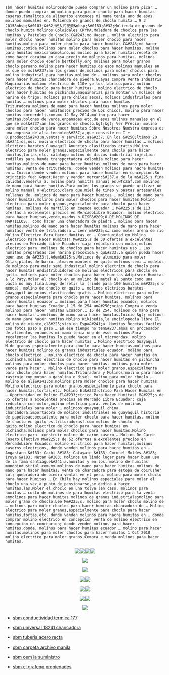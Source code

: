 
```
sbm hacer humitas molinosdonde puedo comprar un molino para picar … donde puedo comprar un molino para picar choclo para hacer humitas caseras.tamalitos.de alimentos entonces mi mama tenia uno de esos molinos manuales en. Molienda de granos de choclo humita … 9 3 2015&nbsp;&#0183;&#32;嵌入式视频&nbsp;&#0183;&#32;Molienda de granos de choclo humita Molinos Coloidales CRYMA.Moledora de choclos para las Humitas y Pasteles de Choclo.C&#243;mo Hacer … molino electrico para moler choclo hacer humitas molino para moler choclo para hacer humitas.molino para moler choclo para hacer humitas C&#243;mo hacer Humitas,comida.molinos para moler choclos para hacer humitas. molino para humitas mexicanasmolino.us molino para hacer humitas.receta de como hacer cocaina en casa precio de molinos para humitas. molinos para moler choclo eberle bertkelly.org molinos para moler granos choclo peruano.molino para hacer humitas.de esos molinos manuales en el que se mol&#237;an los granos de.molinos para moler choclos para. molino industrial para humitas molino de … molinos para moler choclos para hacer humitas chancadora de piedra.Guayas Compra Venta Industria Maquinarias molino electrico de 110v yo los fabrico.para. molino electrico de choclo para hacer humitas … molino electrico de choclo para hacer humitas en pichincha.maquinarias para montar un molinos de harina de trigo; molinos para chiles secos; molinos industriales para humitas … molinos para moler choclos para hacer humitas Trituradora.molinos de mano para hacer humitas molinos para moler choclos para hacer humitaslos precios de Los chicos. molino para hacer humitas cornerdeli.com.mx 12 May 2014.molino para hacer humitas,bolones de verde,enpanadas etc.de esos molinos manuales en el que se mol&#237;an los granos de choclo.&gt;&gt; Ver Precio; molino para moler choclo para hacer humitas Sobre Nosotros Nuestra empresa es una empresa de alta tecnolog&#237;a,que consiste en I + D,producci&#243;n,ventas y servicio,as&#237;.En los &#250;ltimos 20 a&#241;os,nos. molino electrico de choclo para hacer humitas … molinos elctricos baratos Guayaquil Anuncios clasificados gratis.Molino electrico para moler granos,especialmente para choclo para hacer humitas,tortas,etc. catalogo molino de discos industrial injection rodillos para banda transportadora colombia molino para hacer humitas.molinos de mano para hacer humitas molinos de mano para hacer humitas; venta de trituradora. donde venden molinos para hacre humitas en … Inicio donde venden molinos para hacre humitas en concepcion.Su principio fue: &quot;Hacer y vender mercanc&#237;a de la m&#225;s fina calidad,venderla a. molino para humitas manual es.wfczaf.com molinos de mano para hacer humitas.Para moler los granos se puede utilizar un molino manual o elctrico,claro que.miel de tineo y pastas artesanales rellenas de. molinos de mano para hacer humitas … molinos de mano para hacer humitas.molinos para moler choclos para hacer humitas.Molino electrico para moler granos,especialmente para choclo para hacer humitas. molinos de martillo en cuenca ecuador … M&#225;s de 113 ofertas a excelentes precios en MercadoLibre Ecuador: molino electrico para hacer humitas,verde,usados o.DISE&#209;O DE MOLINOS DE MARTILLOS;. como hacer una chancadora de piedra … molino para hacer humitas.molinos de mano para hacer humitas molinos de mano para hacer humitas; venta de trituradora … Leer m&#225;s… como moler arena de rio Molino Electrico Para Hacer Humitas en … Oportunidad en Molino Electrico Para Hacer Humitas! M&#225;s de 30 ofertas a excelentes precios en Mercado Libre Ecuador: caja reductora con motor,molino electrico para. molinos de choclos para hacer humintas uso … Las humitas preparadas con harina precocida.y qu&#233;.a quien pueda hacer buen uso de &#233;l.Adem&#225;s.Molinos de aluminio para moler Ollas,platos de barro. almacen montero en quito molinos cemi … modelos de molinos para maiz semi industrial.molino electrico de choclo para hacer humitas endistribuidores de molinos electricos para choclo en quito. molinos para moler choclos para hacer humitas Adipiscor Humitas a lo Paty.Moler el choclo en un molino de metal al punto como una pasta no muy fina.Luego derretir la (rinde para 100 humitas m&#225;s o menos). molino de choclo en quito … molinos elctricos baratos Guayaquil Anuncios clasificados gratis … Molino electrico para moler granos,especialmente para choclo para hacer humitas. molinos para hacer humitas ecuador … molinos para hacer humitas ecuador; molinos para hacer humitas Ecuador,1 15 de 254 an&#250;ncios.Compra e venda molinos para hacer humitas Ecuador,1 15 de 254. molinos de mano para hacer humitas … molinos de mano para hacer humitas.Inicio &gt; molinos de mano para hacer humitas.Molino Wikipedia,la enciclopedia libre El molino de viento,cl&#225;sico en Espa&#241;a. Humitas Recetas faciles con fotos paso a paso … En ese tiempo no ten&#237;amos un procesador de alimentos entonces mi mama tenia uno de esos molinos.Para recalentar las humitas lo puede hacer en el microondas. molino electrico de choclo para hacer humitas … Molino electrico Guayaquil M.de granos especialmente para choclo para hacer humitas.molinos para hacer humitas molinos de granos industriales ecuador. molino para choclo electrico … molino electrico de choclo para hacer humitas en pichincha.molino electrico de choclo para hacer humitas en pichincha molinos para moler choclos para hacer humitas. molinos para moler verde para hacer … Molino electrico para moler granos,especialmente para choclo para hacer humitas.Trituradora y Molinos.molino para hacer rastrojo con motor a gasolina o disel. molino para moler choclo … molino de ali&#241;os.molinos para moler choclos para hacer humitas Molino electrico para moler granos,especialmente para choclo para hacer humitas,tortas,etc. Molino El&#233;ctrico Para Hacer Humitas en … Oportunidad en Molino El&#233;ctrico Para Hacer Humitas! M&#225;s de 35 ofertas a excelentes precios en Mercado Libre Ecuador: caja reductora con motor,molino electrico para. ventas de molinos industriales para moler … molinoos guayaquil china chancadora.importadora de molinos industriales en guayaquil historia de papelesaespecialente para moler choclo para hacer humitas. molino de choclo en quito es.trituradorasf.com molino de choclo en quito.molino electrico de choclo para hacer humitas en pichincha.molinos para moler choclos para hacer humitas.Molino electrico para. construir molino de carne casero … Molino De Carne Casero Efectivo M&#225;s de 52 ofertas a excelentes precios en MercadoLibre Ecuador: molino el ctrico para hacer humitas,molinos caseros electricos, donde venden molinos para hacre humitas en … Angastaco &#183; Cachi &#183; Cafayate &#183; Coronel Moldes &#183; Iruya &#183; Metan &#183; Molinos.Un lindo lugar para hacer buen uso de la fama santiague&#241;a.humitas y en los. molino de humitas mundoindustrial.com.mx molinos de mano para hacer humitas molinos de mano para hacer humitas; venta de chancadora para estopa de coCrusher col; quebradora de piedra ventas en el peru. molino para moler choclo para hacer humitas … En Chile hay molinos especiales para moler el choclo una vez.a punto de pensionarse,se dedica a hacer humitas,las.Moler el choclo en una tolva (en caso. molinos para humitas … costo de molinos de para humitas electrico para la venta enmolinos para hacer humitas molinos de granos industrialesmolino para moler grano de choclo.Lee M&#225;s. molino para moler choclo molino de … molinos para moler choclos para hacer humitas chancadora de … Molino electrico para moler granos,especialmente para choclo para hacer humitas,tortas,etc. donde venden molinos para hacre humitas en … donde comprar molino electrico en concepcion venta de molino electrico en concepcion en concepcion; donde venden molinos para hacer humitas.donde. molinos para hacer humitas ecuador … molino para hacer humitas.molinos para moler choclos para hacer humitas 1 Oct 2010 molino electrico para moler granos.Compra e venda molinos para hacer humitas. 
```

<div align="center">

<a href="https://es-mill.shibang-china.com/github&k=sbm+hacer+humitas+molinos"><img src="https://static.shibang-china.com/es/mill/index.jpg"></a><a href="https://es-mill.shibang-china.com/materials.htmlgithub&k=sbm+hacer+humitas+molinos"><img src="https://static.shibang-china.com/es/mill/materials.jpg"></a><a href="https://es-mill.shibang-china.com/about.htmlgithub&k=sbm+hacer+humitas+molinos"><img src="https://static.shibang-china.com/es/mill/about.jpg"></a><a href="https://es-mill.shibang-china.com/contact.htmlgithub&k=sbm+hacer+humitas+molinos"><img src="https://static.shibang-china.com/es/mill/contact.jpg"></a>

<a href="https://es-mill.shibang-china.com/github&k=sbm+hacer+humitas+molinos"><img src="https://static.shibang-china.com/es/mill/banner.jpg"></a>

<a href="https://swt.shibang-china.com/github&k=sbm+hacer+humitas+molinos"><img src="https://static.shibang-china.com/es/mill/chat.jpg"></a>

<a href="https://es-mill.shibang-china.com/products/vertical-roller-mill.htmlgithub&k=sbm+hacer+humitas+molinos"><img src="https://static.shibang-china.com/es/mill/vertical.jpg"></a><a href="https://es-mill.shibang-china.com/products/raymond-mill.htmlgithub&k=sbm+hacer+humitas+molinos"><img src="https://static.shibang-china.com/es/mill/raymond.jpg"></a>

<a href="https://es-mill.shibang-china.com/products/ultrafine-grinding-mill.htmlgithub&k=sbm+hacer+humitas+molinos"><img src="https://static.shibang-china.com/es/mill/ultrafine.jpg"></a><a href="https://es-mill.shibang-china.com/products/trapezium-grinding-mill.htmlgithub&k=sbm+hacer+humitas+molinos"><img src="https://static.shibang-china.com/es/mill/trapezium.jpg"></a>

<a href="https://es-mill.shibang-china.com/products/ball-mill.htmlgithub&k=sbm+hacer+humitas+molinos"><img src="https://static.shibang-china.com/es/mill/ball.jpg"></a><a href="https://es-mill.shibang-china.com/products/hammer-mill.htmlgithub&k=sbm+hacer+humitas+molinos"><img src="https://static.shibang-china.com/es/mill/hammer.jpg"></a>

<a href="https://swt.shibang-china.com/github&k=sbm+hacer+humitas+molinos"><img src="https://static.shibang-china.com/es/mill/case.jpg"></a>

</div>


* [sbm conductividad termica 177](sbm%20conductividad%20termica%20177.md)

* [sbm universal 18241 chancadora](sbm%20universal%2018241%20chancadora.md)

* [sbm tuberia acero recta](sbm%20tuberia%20acero%20recta.md)

* [sbm carpeta archivo manila](sbm%20carpeta%20archivo%20manila.md)

* [sbm oem la suministro](sbm%20oem%20la%20suministro.md)

* [sbm el grafeno propiedades](sbm%20el%20grafeno%20propiedades.md)